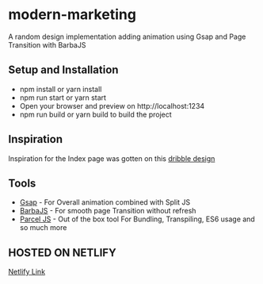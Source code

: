 # modern-marketing
A random design implementation adding animation using Gsap and Page Transition with BarbaJS

## Setup and Installation
* npm install or yarn install
* npm run start or yarn start
* Open your browser and preview on http://localhost:1234
* npm run build or yarn build to build the project

## Inspiration
Inspiration for the Index page was gotten on this [dribble design](https://dribbble.com/shots/17421483-Modern-Marketing-Agency-Hero)

## Tools
* [Gsap](https://greensock.com/gsap/) - For Overall animation combined with Split JS
* [BarbaJS](https://barba.js.org/) - For smooth page Transition without refresh
* [Parcel JS](https://parceljs.org/) - Out of the box tool For Bundling, Transpiling, ES6 usage and so much more

## HOSTED ON NETLIFY
[Netlify Link](https://modern-marketting.netlify.app/)
